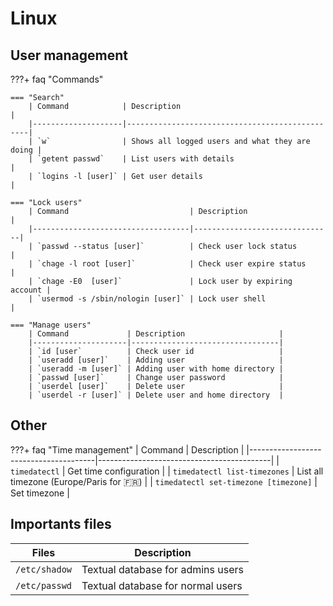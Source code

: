 # Linux

## User management

???+ faq "Commands"

    === "Search"
        | Command            | Description                                    |
        |--------------------|------------------------------------------------|
        | `w`                | Shows all logged users and what they are doing |
        | `getent passwd`    | List users with details                        |
        | `logins -l [user]` | Get user details                               |

    === "Lock users"
        | Command                           | Description                   |
        |-----------------------------------|-------------------------------|
        | `passwd --status [user]`          | Check user lock status        |
        | `chage -l root [user]`            | Check user expire status      |
        | `chage -E0  [user]`               | Lock user by expiring account |
        | `usermod -s /sbin/nologin [user]` | Lock user shell               |

    === "Manage users"
        | Command             | Description                     |
        |---------------------|---------------------------------|
        | `id [user`          | Check user id                   |
        | `useradd [user]`    | Adding user                     |
        | `useradd -m [user]` | Adding user with home directory |
        | `passwd [user]`     | Change user password            |
        | `userdel [user]`    | Delete user                     |
        | `userdel -r [user]` | Delete user and home directory  |

## Other

???+ faq "Time management"
    | Command                               | Description                               |
    |---------------------------------------|-------------------------------------------|
    | `timedatectl`                         | Get time configuration                    |
    | `timedatectl list-timezones`          | List all timezone (Europe/Paris for :fr:) |
    | `timedatectl set-timezone [timezone]` | Set timezone                              |

## Importants files

| Files         | Description                       |
|---------------|-----------------------------------|
| `/etc/shadow` | Textual database for admins users |
| `/etc/passwd` | Textual database for normal users |
